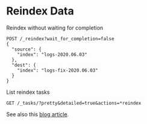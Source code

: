 # Reindex Data

Reindex without waiting for completion
```
POST /_reindex?wait_for_completion=false
{
  "source": {
    "index": "logs-2020.06.03"
  },
  "dest": {
    "index": "logs-fix-2020.06.03"
  }
}
```

List reindex tasks
```
GET /_tasks/?pretty&detailed=true&actions=*reindex
```

See also this [blog article](https://cinhtau.net/2016/09/19/reindex-data-in-elasticsearch/).
